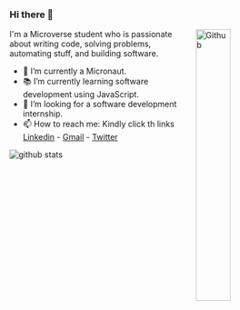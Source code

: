 ### Hi there 👋

<img width="35%" align="right" alt="Github" src="https://user-images.githubusercontent.com/48678280/88862734-4903af80-d201-11ea-968b-9c939d88a37c.gif" />

I'm a Microverse student who is passionate about writing code, solving problems, automating stuff, and building software.

- 🔭 I’m currently a Micronaut.
- 📚 I’m currently learning software development using JavaScript.
- 👯 I’m looking for a software development internship. 
- 📫 How to reach me: Kindly click th links  [Linkedin](https://https://www.linkedin.com/in/chidinma-faith-544777200/) - [Gmail](phaytep@gmail.com) - [Twitter](https://twitter.com/p_phayte)

![github stats](https://github-readme-stats.vercel.app/api?username=Dinma-Faith&show_icons=true)
